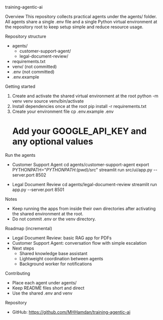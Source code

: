 training-agentic-ai

Overview
This repository collects practical agents under the agents/ folder. All agents share a single .env file and a single Python virtual environment at the repository root to keep setup simple and reduce resource usage.

Repository structure
- agents/
  - customer-support-agent/
  - legal-document-review/
- requirements.txt
- venv/            (not committed)
- .env             (not committed)
- .env.example

Getting started
1) Create and activate the shared virtual environment at the root
   python -m venv venv
   source venv/bin/activate
2) Install dependencies once at the root
   pip install -r requirements.txt
3) Create your environment file
   cp .env.example .env
   # Add your GOOGLE_API_KEY and any optional values

Run the agents
- Customer Support Agent
  cd agents/customer-support-agent
  export PYTHONPATH="${PYTHONPATH}:$(pwd)/src"
  streamlit run src/ui/app.py --server.port 8502

- Legal Document Review
  cd agents/legal-document-review
  streamlit run app.py --server.port 8501

Notes
- Keep running the apps from inside their own directories after activating the shared environment at the root.
- Do not commit .env or the venv directory.

Roadmap (incremental)
- Legal Document Review: basic RAG app for PDFs
- Customer Support Agent: conversation flow with simple escalation
- Next steps
  - Shared knowledge base assistant
  - Lightweight coordination between agents
  - Background worker for notifications

Contributing
- Place each agent under agents/<agent-name>
- Keep README files short and direct
- Use the shared .env and venv

Repository
- GitHub: https://github.com/MHHamdan/training-agentic-ai

